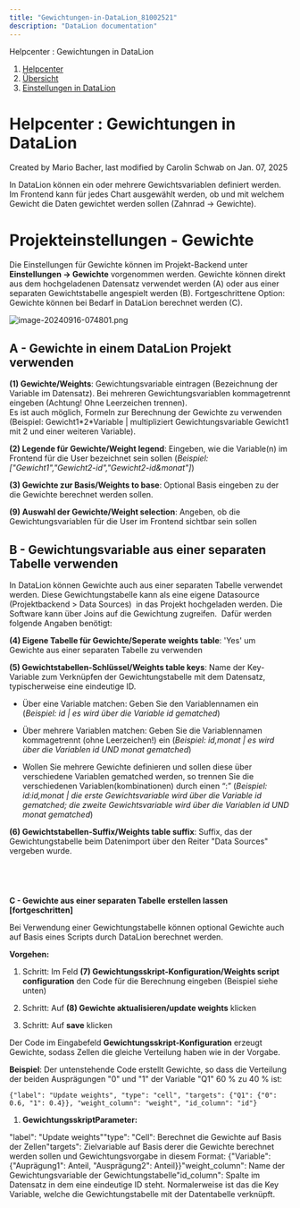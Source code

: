 ```yaml
---
title: "Gewichtungen-in-DataLion_81002521"
description: "DataLion documentation"
---
```


Helpcenter : Gewichtungen in DataLion  

1.  [Helpcenter](index.html)
2.  [Übersicht](2982609.html)
3.  [Einstellungen in DataLion](Einstellungen-in-DataLion_3539137.html)

# Helpcenter : Gewichtungen in DataLion

Created by Mario Bacher, last modified by Carolin Schwab on Jan. 07, 2025

In DataLion können ein oder mehrere Gewichtsvariablen definiert werden. Im Frontend kann für jedes Chart ausgewählt werden, ob und mit welchem Gewicht die Daten gewichtet werden sollen (Zahnrad → Gewichte).

# **Projekteinstellungen - Gewichte**

Die Einstellungen für Gewichte können im Projekt-Backend unter **Einstellungen → Gewichte** vorgenommen werden. Gewichte können direkt aus dem hochgeladenen Datensatz verwendet werden (A) oder aus einer separaten Gewichtstabelle angespielt werden (B). Fortgeschrittene Option: Gewichte können bei Bedarf in DataLion berechnet werden (C).

![image-20240916-074801.png](/img/83197958.png?width=765)

## **A - Gewichte in einem DataLion Projekt verwenden**

**(1) Gewichte/Weights**: Gewichtungsvariable eintragen (Bezeichnung der Variable im Datensatz). Bei mehreren Gewichtungsvariablen kommagetrennt eingeben (Achtung! Ohne Leerzeichen trennen).  
Es ist auch möglich, Formeln zur Berechnung der Gewichte zu verwenden (Beispiel: Gewicht1\*2\*Variable | multipliziert Gewichtungsvariable Gewicht1 mit 2 und einer weiteren Variable).

**(2) Legende für Gewichte/Weight legend**: Eingeben, wie die Variable(n) im Frontend für die User bezeichnet sein sollen (*Beispiel: \["Gewicht1","Gewicht2-id","Gewicht2-id&monat"\]*)

**(3) Gewichte zur Basis/Weights to base**: Optional Basis eingeben zu der die Gewichte berechnet werden sollen. 

**(9) Auswahl der Gewichte/Weight selection**: Angeben, ob die Gewichtungsvariablen für die User im Frontend sichtbar sein sollen 

## **B - Gewichtungsvariable aus einer separaten Tabelle verwenden**

In DataLion können Gewichte auch aus einer separaten Tabelle verwendet werden. Diese Gewichtungstabelle kann als eine eigene Datasource (Projektbackend > Data Sources)  in das Projekt hochgeladen werden. Die Software kann über Joins auf die Gewichtung zugreifen.  Dafür werden folgende Angaben benötigt:

**(4) Eigene Tabelle für Gewichte/Seperate weights table**: 'Yes' um Gewichte aus einer separaten Tabelle zu verwenden

**(5) Gewichtstabellen-Schlüssel/Weights table keys**: Name der Key-Variable zum Verknüpfen der Gewichtungstabelle mit dem Datensatz, typischerweise eine eindeutige ID.

-   Über eine Variable matchen: Geben Sie den Variablennamen ein (*Beispiel: id | es wird über die Variable id gematched*)
    
-   Über mehrere Variablen matchen: Geben Sie die Variablennamen kommagetrennt (ohne Leerzeichen!) ein (*Beispiel: id,monat | es wird über die Variablen id UND monat gematched*)
    
-   Wollen Sie mehrere Gewichte definieren und sollen diese über verschiedene Variablen gematched werden, so trennen Sie die verschiedenen Variablen(kombinationen) durch einen “:” (*Beispiel: id:id,monat | die erste Gewichtsvariable wird über die Variable id gematched; die zweite Gewichtsvariable wird über die Variablen id UND monat gematched*)
    

**(6) Gewichtstabellen-Suffix/Weights table suffix**: Suffix, das der Gewichtungstabelle beim Datenimport über den Reiter "Data Sources" vergeben wurde.

##    
**C - Gewichte aus einer separaten Tabelle** **erstellen lassen \[fortgeschritten\]**

Bei Verwendung einer Gewichtungstabelle können optional Gewichte auch auf Basis eines Scripts durch DataLion berechnet werden.

**Vorgehen:** 

1.  Schritt: Im Feld **(7) Gewichtungsskript-Konfiguration/Weights script configuration** den Code für die Berechnung eingeben (Beispiel siehe unten)
    
2.  Schritt: Auf **(8) Gewichte aktualisieren/update weights** klicken
    
3.  Schritt: Auf **save** klicken
    

Der Code im Eingabefeld **Gewichtungsskript-Konfiguration** erzeugt Gewichte, sodass Zellen die gleiche Verteilung haben wie in der Vorgabe.

**Beispiel**: Der untenstehende Code erstellt Gewichte, so dass die Verteilung der beiden Ausprägungen "0" und "1" der Variable "Q1" 60 % zu 40 % ist:

```
{"label": "Update weights", "type": "cell", "targets": {"Q1": {"0": 0.6, "1": 0.4}}, "weight_column": "weight", "id_column": "id"}
```

1.  **GewichtungsskriptParameter:** 
    

"label": "Update weights""type": "Cell": Berechnet die Gewichte auf Basis der Zellen"targets": Zielvariable auf Basis derer die Gewichte berechnet werden sollen und Gewichtungsvorgabe in diesem Format: {"Variable": {"Auprägung1": Anteil, "Ausprägung2": Anteil}}"weight_column": Name der Gewichtungsvariable der Gewichtungstabelle"id_column": Spalte im Datensatz in dem eine eindeutige ID steht. Normalerweise ist das die Key Variable, welche die Gewichtungstabelle mit der Datentabelle verknüpft.